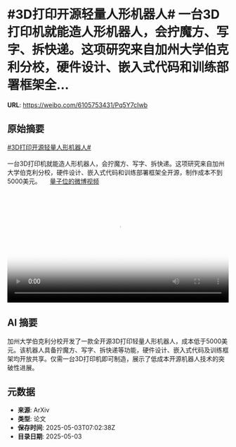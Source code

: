 # #3D打印开源轻量人形机器人# 一台3D打印机就能造人形机器人，会拧魔方、写字、拆快递。这项研究来自加州大学伯克利分校，硬件设计、嵌入式代码和训练部署框架全...

**URL**: https://weibo.com/6105753431/Pq5Y7cIwb

## 原始摘要

<a href="https://m.weibo.cn/search?containerid=231522type%3D1%26t%3D10%26q%3D%233D%E6%89%93%E5%8D%B0%E5%BC%80%E6%BA%90%E8%BD%BB%E9%87%8F%E4%BA%BA%E5%BD%A2%E6%9C%BA%E5%99%A8%E4%BA%BA%23&amp;extparam=%233D%E6%89%93%E5%8D%B0%E5%BC%80%E6%BA%90%E8%BD%BB%E9%87%8F%E4%BA%BA%E5%BD%A2%E6%9C%BA%E5%99%A8%E4%BA%BA%23" data-hide=""><span class="surl-text">#3D打印开源轻量人形机器人#</span></a> <br><br>一台3D打印机就能造人形机器人，会拧魔方、写字、拆快递。这项研究来自加州大学伯克利分校，硬件设计、嵌入式代码和训练部署框架全开源，制作成本不到5000美元。 <a href="https://video.weibo.com/show?fid=1034:5160817977393218" data-hide=""><span class="url-icon"><img style="width: 1rem;height: 1rem" src="https://h5.sinaimg.cn/upload/2015/09/25/3/timeline_card_small_video_default.png" referrerpolicy="no-referrer"></span><span class="surl-text">量子位的微博视频</span></a> <br clear="both"><div style="clear: both"></div><video controls="controls" poster="https://tvax1.sinaimg.cn/orj480/006Fd7o3gy1i0xt1x0crhj30u01401kx.jpg" style="width: 100%"><source src="https://f.video.weibocdn.com/o0/DemUnDMblx08nR0xz3Xy01041200sVJ20E010.mp4?label=mp4_720p&amp;template=720x1280.24.0&amp;ori=0&amp;ps=1Cx9YB1mmR49jS&amp;Expires=1746259319&amp;ssig=Hn9WRivZGO&amp;KID=unistore,video"><source src="https://f.video.weibocdn.com/o0/tObyLk88lx08nR0wBIAM01041200hDJb0E010.mp4?label=mp4_hd&amp;template=540x960.24.0&amp;ori=0&amp;ps=1Cx9YB1mmR49jS&amp;Expires=1746259319&amp;ssig=ZBgMwPNiXN&amp;KID=unistore,video"><source src="https://f.video.weibocdn.com/o0/n64U2U5ylx08nR0whMpy010412009eGL0E010.mp4?label=mp4_ld&amp;template=360x640.24.0&amp;ori=0&amp;ps=1Cx9YB1mmR49jS&amp;Expires=1746259319&amp;ssig=pb%2BmASF1Xj&amp;KID=unistore,video"><p>视频无法显示，请前往<a href="https://video.weibo.com/show?fid=1034%3A5160817977393218" target="_blank" rel="noopener noreferrer">微博视频</a>观看。</p></video>

## AI 摘要

加州大学伯克利分校开发了一款全开源3D打印轻量人形机器人，成本低于5000美元。该机器人具备拧魔方、写字、拆快递等功能，硬件设计、嵌入式代码及训练框架均开放共享。仅需一台3D打印机即可制造，展示了低成本开源机器人技术的突破性进展。

## 元数据

- **来源**: ArXiv
- **类型**: 论文
- **保存时间**: 2025-05-03T07:02:38Z
- **目录日期**: 2025-05-03
